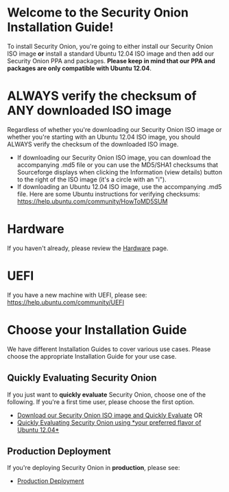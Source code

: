 # Welcome to the Security Onion Installation Guide! #

To install Security Onion, you're going to either install our Security Onion ISO image **or** install a standard Ubuntu 12.04 ISO image and then add our Security Onion PPA and packages.  **Please keep in mind that our PPA and packages are only compatible with Ubuntu 12.04**.

# ALWAYS verify the checksum of ANY downloaded ISO image #
Regardless of whether you're downloading our Security Onion ISO image or whether you're starting with an Ubuntu 12.04 ISO image, you should ALWAYS verify the checksum of the downloaded ISO image.
  * If downloading our Security Onion ISO image, you can download the accompanying .md5 file or you can use the MD5/SHA1 checksums that Sourceforge displays when clicking the Information (view details) button to the right of the ISO image (it's a circle with an "i").
  * If downloading an Ubuntu 12.04 ISO image, use the accompanying .md5 file.
Here are some Ubuntu instructions for verifying checksums:
https://help.ubuntu.com/community/HowToMD5SUM

# Hardware #
If you haven't already, please review the [Hardware](Hardware) page.

# UEFI #
If you have a new machine with UEFI, please see:
https://help.ubuntu.com/community/UEFI

# Choose your Installation Guide #
We have different Installation Guides to cover various use cases.  Please choose the appropriate Installation Guide for your use case.

## Quickly Evaluating Security Onion ##
If you just want to **quickly evaluate** Security Onion, choose one of the following.  If you're a first time user, please choose the first option.

  * [Download our Security Onion ISO image and Quickly Evaluate](QuickISOImage)
OR
  * [Quickly Evaluating Security Onion using \*your preferred flavor of Ubuntu 12.04\*](InstallingOnUbuntu)

## Production Deployment ##
If you're deploying Security Onion in **production**, please see:
  * [Production Deployment](ProductionDeployment)